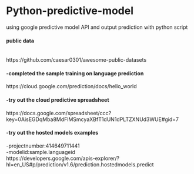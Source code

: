 # Python-predictive-model
using google predictive model API and output prediction with python script

<h4>public data</h4>
<br>https://github.com/caesar0301/awesome-public-datasets

<h4>-completed the sample training on language prediction</h4>
https://cloud.google.com/prediction/docs/hello_world

<h4>-try out the cloud predictive spreadsheet</h4>
https://docs.google.com/spreadsheet/ccc?key=0AisEGDqMba8MdFlMSmcyaXBfT1dUN1dPLTZXNUd3WUE#gid=7

<h4>-try out the hosted models examples </h4>
-projectnumber:414649711441
<br>-modelid:sample.languageid
<br>https://developers.google.com/apis-explorer/?hl=en_US#p/prediction/v1.6/prediction.hostedmodels.predict

